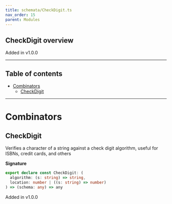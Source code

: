 ```yaml
---
title: schemata/CheckDigit.ts
nav_order: 15
parent: Modules
---
```


## CheckDigit overview

Added in v1.0.0

---

<h2 class="text-delta">Table of contents</h2>

- [Combinators](#combinators)
  - [CheckDigit](#checkdigit)

---

# Combinators

## CheckDigit

Verifies a character of a string against a check digit algorithm, useful for ISBNs,
credit cards, and others

**Signature**

```ts
export declare const CheckDigit: (
  algorithm: (s: string) => string,
  location: number | ((s: string) => number)
) => (schema: any) => any
```

Added in v1.0.0
